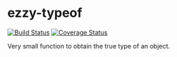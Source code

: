 # ezzy-typeof
[![Build Status](https://travis-ci.org/ezzygemini/ezzy-typeof.svg?branch=master)](https://travis-ci.org/ezzygemini/ezzy-typeof)
[![Coverage Status](https://coveralls.io/repos/github/ezzygemini/ezzy-typeof/badge.svg?branch=master)](https://coveralls.io/github/ezzygemini/ezzy-typeof?branch=master)

Very small function to obtain the true type of an object.
